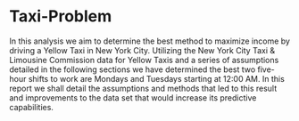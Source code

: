 # Taxi-Problem
In this analysis we aim to determine the best method to maximize income by driving a Yellow Taxi in New York City. Utilizing the New York City Taxi &amp; Limousine Commission data for Yellow Taxis and a series of assumptions detailed in the following sections we have determined the best two five-hour shifts to work are Mondays and Tuesdays starting at 12:00 AM. In this report we shall detail the assumptions and methods that led to this result and improvements to the data set that would increase its predictive capabilities.

